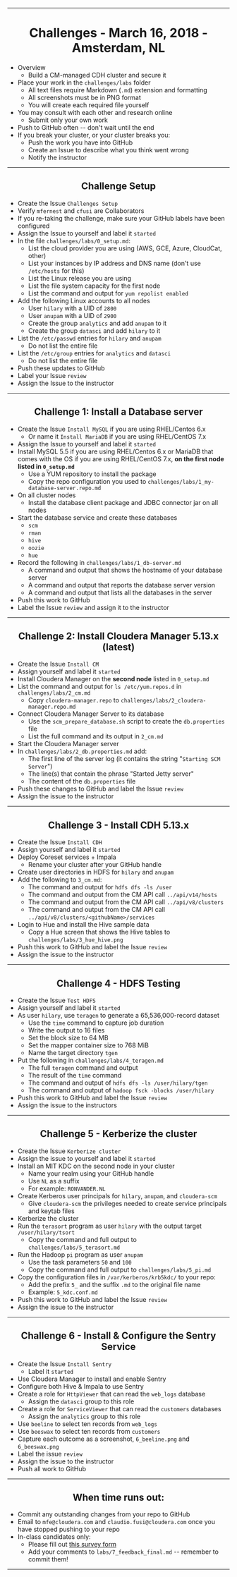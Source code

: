 <!-- CSS work goes here for the time being -->
<!-- set a:link text-decoration to none -->
<!-- set a:hover text-decoration to underline -->
<!-- http://forums.markdownpad.com/discussion/143/include-pdf-pagebreak-instructions-in-markdown/p1 -->

---
<div style="page-break-after: always;"></div>

# <center> Challenges - March 16, 2018 - Amsterdam, NL

* Overview
  * Build a CM-managed CDH cluster and secure it
* Place your work in the `challenges/labs` folder
  * All text files require  Markdown (`.md`) extension and formatting
  * All screenshots must be in PNG format
  * You will create each required file yourself
* You may consult with each other and research online
  * Submit only your own work
* Push to GitHub often -- don't wait until the end
* If you break your cluster, or your cluster breaks you:
  * Push the work you have into GitHub
  * Create an Issue to describe what you think went wrong
  * Notify the instructor

---
<div style="page-break-after: always;"></div>

## <center> Challenge Setup

* Create the Issue `Challenges Setup`
* Verify `mfernest` and `cfusi` are Collaborators
* If you re-taking the challenge, make sure your GitHub labels have been configured
* Assign the Issue to yourself and label it `started`
* In the file `challenges/labs/0_setup.md`:
  * List the cloud provider you are using (AWS, GCE, Azure, CloudCat, other)
  * List your instances by IP address and DNS name (don't use `/etc/hosts` for this)
  * List the Linux release you are using 
  * List the file system capacity for the first node 
  * List the command and output for `yum repolist enabled` 
* Add the following Linux accounts to all nodes
  * User `hilary` with a UID of `2800`
  * User `anupam` with a UID of `2900`
  * Create the group `analytics` and add `anupam` to it
  * Create the group `datasci` and add `hilary` to it
* List the `/etc/passwd` entries for `hilary` and `anupam` 
  * Do not list the entire file
* List the `/etc/group` entries for `analytics` and `datasci` 
  * Do not list the entire file
* Push these updates to GitHub 
* Label your Issue `review` 
* Assign the Issue to the instructor

---
<div style="page-break-after: always;"></div>

## <center> Challenge 1: Install a Database server

* Create the Issue `Install MySQL` if you are using RHEL/Centos 6.x
  * Or name it `Install MariaDB` if you are using RHEL/CentOS 7.x
* Assign the Issue to yourself and label it `started`
* Install MySQL 5.5 if you are using RHEL/Centos 6.x or MariaDB that comes with the OS if you are using RHEL/CentOS 7.x, __on the first node listed in `0_setup.md`__
  * Use a YUM repository to install the package
  * Copy the repo configuration you used to `challenges/labs/1_my-database-server.repo.md`
* On all cluster nodes
  * Install the database client package and JDBC connector jar on all nodes
* Start the database service and create these databases
  * `scm`
  * `rman`
  * `hive`
  * `oozie`
  * `hue`
* Record the following in `challenges/labs/1_db-server.md`
  * A command and output that shows the hostname of your database server 
  * A command and output that reports the database server version
  * A command and output that lists all the databases in the server
* Push this work to GitHub
* Label the Issue `review` and assign it to the instructor

---
<div style="page-break-after: always;"></div>

## <center> Challenge 2: Install Cloudera Manager 5.13.x (latest)

* Create the Issue `Install CM`
* Assign yourself and label it `started`
* Install Cloudera Manager on the __second node__ listed in `0_setup.md`
* List the command and output for `ls /etc/yum.repos.d` in `challenges/labs/2_cm.md`
  * Copy `cloudera-manager.repo` to `challenges/labs/2_cloudera-manager.repo.md`
* Connect Cloudera Manager Server to its database
  * Use the `scm_prepare_database.sh` script to create the `db.properties` file 
  * List the full command and its output in `2_cm.md`
* Start the Cloudera Manager server
* In `challenges/labs/2_db.properties.md` add:
  * The first line of the server log (it contains the string "`Starting SCM Server`")
  * The line(s) that contain the phrase "Started Jetty server"
  * The content of the `db.properties` file 
* Push these changes to GitHub and label the Issue `review`
* Assign the issue to the instructor

---
<div style="page-break-after: always;"></div>

## <center> Challenge 3 - Install CDH 5.13.x

* Create the Issue `Install CDH`
* Assign yourself and label it `started`
* Deploy Coreset services + Impala
  * Rename your cluster after your GitHub handle
* Create user directories in HDFS for `hilary` and `anupam`
* Add the following to `3_cm.md`:
    * The command and output for `hdfs dfs -ls /user`
    * The command and output from the CM API call `../api/v14/hosts` 
    * The command and output from the CM API call `../api/v8/clusters`
    * The command and output from the CM API call `../api/v8/clusters/<githubName>/services`
* Login to Hue and install the Hive sample data 
    * Copy a Hue screen that shows the Hive tables to `challenges/labs/3_hue_hive.png`
* Push this work to GitHub and label the Issue `review`
* Assign the issue to the instructor

---
<div style="page-break-after: always;"></div>

## <center> Challenge 4 - HDFS Testing

* Create the Issue `Test HDFS`
* Assign yourself and label it `started`
* As user `hilary`, use `teragen` to generate a 65,536,000-record dataset
  * Use the `time` command to capture job duration
  * Write the output to 16 files 
  * Set the block size to 64 MB
  * Set the mapper container size to 768 MiB
  * Name the target directory `tgen`
* Put the following in `challenges/labs/4_teragen.md`
  * The full `teragen` command and output 
  * The result of the `time` command
  * The command and output of `hdfs dfs -ls /user/hilary/tgen`
  * The command and output of `hadoop fsck -blocks /user/hilary`
* Push this work to GitHub and label the Issue `review`
* Assign the issue to the instructors

---
<div style="page-break-after: always;"></div>

## <center> Challenge 5 - Kerberize the cluster

* Create the Issue `Kerberize cluster`
* Assign the issue to yourself and label it `started`
* Install an MIT KDC on the second node in your cluster
  * Name your realm using your GitHub handle
  * Use `NL` as a suffix
  * For example: `RONVANDER.NL`
* Create Kerberos user principals for `hilary`, `anupam`, and `cloudera-scm`
  * Give `cloudera-scm` the privileges needed to create service principals and keytab files
* Kerberize the cluster
* Run the `terasort` program as user `hilary` with the output target `/user/hilary/tsort`
  * Copy the command and full output to `challenges/labs/5_terasort.md`
* Run the Hadoop `pi` program as user `anupam`
  * Use the task parameters `50` and `100` 
  * Copy the command and full output to `challenges/labs/5_pi.md`
*  Copy the configuration files in `/var/kerberos/krb5kdc/` to your repo:
    * Add the prefix `5_` and the suffix `.md` to the original file name
    * Example: `5_kdc.conf.md`
* Push this work to GitHub and label the Issue `review`
* Assign the issue to the instructor

---
<div style="page-break-after: always;"></div>

## <center> Challenge 6 - Install & Configure the Sentry Service

* Create the Issue `Install Sentry`
  * Label it `started`
* Use Cloudera Manager to install and enable Sentry
* Configure both Hive & Impala to use Sentry
* Create a role for `HttpViewer` that can read the `web_logs` database
  * Assign the `datasci` group to this role
* Create a role for `ServiceViewer` that can read the `customers` databases
  * Assign the `analytics` group to this role
* Use `beeline` to select ten records from `web_logs`
* Use `beeswax` to select ten records from `customers`
* Capture each outcome as a screenshot, `6_beeline.png` and `6_beeswax.png`
* Label the issue `review`
* Assign the issue to the instructor
* Push all work to GitHub

---
<div style="page-break-after: always;"></div>

## <center> When time runs out:

* Commit any outstanding changes from your repo to GitHub
* Email to `mfe@cloudera.com` and `claudio.fusi@cloudera.com`  once you have stopped pushing to your repo
* In-class candidates only:
  * Please fill out [this survey form](https://goo.gl/forms/pmHeHx03zRu3cnlc2)
  * Add your comments to `labs/7_feedback_final.md` -- remember to commit them!

---
<div style="page-break-after: always;"></div>
